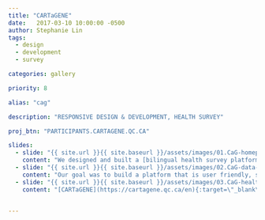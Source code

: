 ```yaml
---
title: "CARTaGENE"
date:   2017-03-10 10:00:00 -0500
author: Stephanie Lin
tags:
  - design
  - development
  - survey

categories: gallery

priority: 8

alias: "cag"

description: "RESPONSIVE DESIGN & DEVELOPMENT, HEALTH SURVEY"

proj_btn: "PARTICIPANTS.CARTAGENE.QC.CA"

slides:
  - slide: "{{ site.url }}{{ site.baseurl }}/assets/images/01.CaG-homepage-gallery1.jpg"
    content: "We designed and built a [bilingual health survey platform](https://cartagene.qc.ca/en){:target=\"_blank\"} for [CARTaGENE](https://www.cartagene.qc.ca/){:target=\"_blank\"} that aims to create an infrastructure to facilitate health and genomics studies across Quebec."
  - slide: "{{ site.url }}{{ site.baseurl }}/assets/images/02.CaG-data-participant-management-gallery2.jpg"
    content: "Our goal was to build a platform that is user friendly, scalable and flexible enough for other groups to adopt and use for collecting health data across Canada. This included tools to build the [survey](https://cartagene.qc.ca/en){:target=\"_blank\"} as well as two separate platforms that ensure participant identity is kept confidential."
  - slide: "{{ site.url }}{{ site.baseurl }}/assets/images/03.CaG-health-survey-gallery3.jpg"
    content: "[CARTaGENE](https://cartagene.qc.ca/en){:target=\"_blank\"} currently has over 42,000 participants who have been invited to use this online portal to complete a follow-up questionnaire. This data will help provide a better understanding of how our environment, lifestyle and genetic background is involved in the development of chronic diseases such as diabetes, cancer and heart disease."    


---
```

